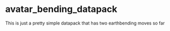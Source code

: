 # avatar_bending_datapack
This is just a pretty simple datapack that has two earthbending moves so far
